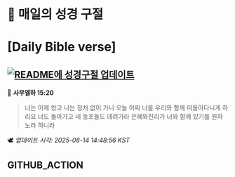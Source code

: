 # 🙏 매일의 성경 구절
# [Daily Bible verse]
## [![README에 성경구절 업데이트](https://github.com/DONGSUKA/first_test/actions/workflows/update-readme-bible.yml/badge.svg)](https://github.com/DONGSUKA/first_test/actions/workflows/update-readme-bible.yml)
<!-- START_BIBLE_VERSE -->
📖 **사무엘하 15:20**
> 너는 어제 왔고 나는 정처 없이 가니 오늘 어찌 너를 우리와 함께 떠돌아다니게 하리요 너도 돌아가고 네 동포들도 데려가라 은혜와진리가 너와 함께 있기를 원하노라 하니라

🕊️ _업데이트 시각: 2025-08-14 14:48:56 KST_
  <!-- END_BIBLE_VERSE -->
## GITHUB_ACTION
